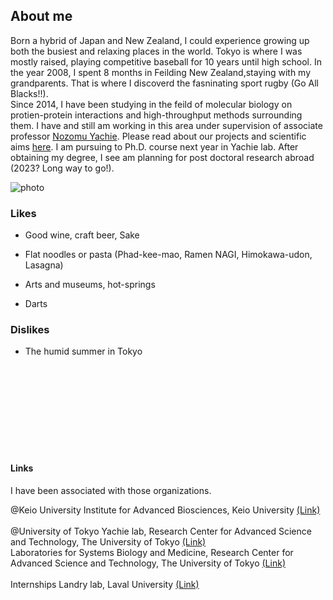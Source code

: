 ## About me

Born a hybrid of Japan and New Zealand, I could experience growing up both the busiest and relaxing places in the world. Tokyo is where I was mostly raised, playing competitive baseball for 10 years until high school. In the year 2008, I spent 8 months in Feilding New Zealand,staying with my grandparents. That is where I discoverd the fasninating sport rugby (Go All Blacks!!). <br>
  Since 2014, I have been studying in the feild of molecular biology on protien-protein interactions and high-throughput methods surrounding them. I have and still am working in this area under supervision of associate professor [Nozomu Yachie](http://yachie-lab.org/index.php?nozomuyachie). Please read about our projects and scientific aims [here](http://yachie-lab.org/index.php?research). I am pursuing to Ph.D. course next year in Yachie lab. After obtaining my degree, I see am planning for post doctoral research abroad (2023? Long way to go!). 


![photo](https://danyamamotoevans.github.io/materials/IMG_7743.png)

### Likes
* Good wine, craft beer, Sake
* Flat noodles or pasta (Phad-kee-mao, Ramen NAGI, Himokawa-udon, Lasagna)

* Arts and museums, hot-springs
* Darts

### Dislikes
* The humid summer in Tokyo 


<br><br><br><br><br><br><br><br>











#### Links
I have been associated with those organizations. <br>

@Keio University
Institute for Advanced Biosciences, Keio University [(Link)](http://www.iab.keio.ac.jp/en/index.html)
<br><br>
@University of Tokyo
Yachie lab, Research Center for Advanced Science and Technology, The University of Tokyo [(Link)](http://yachie-lab.org)
<br>
Laboratories for Systems Biology and Medicine, Research Center for Advanced Science and Technology, The University of Tokyo [(Link)](http://www.lsbm.org)
<br><br>
Internships
Landry lab, Laval University [(Link)](https://landrylab.ibis.ulaval.ca)
